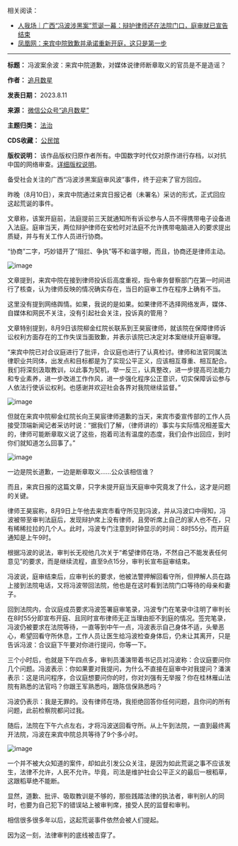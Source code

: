 相关阅读：


* [人我场｜广西“冯波涉黑案”荒诞一幕：辩护律师还在法院门口，庭审就已宣告结束](https://chinadigitaltimes.net/chinese/699129.html)
* [凤凰网：来宾中院致歉并承诺重新开庭，这只是第一步](https://news.ifeng.com›c›8SAAB07AL7l)
----------------------------------------------------------------




**标题：** 冯波案余波：来宾中院道歉，对媒体说律师断章取义的官员是不是造谣？  

**作者：** [追月数星](https://chinadigitaltimes.net/space/追月数星)  

**发表日期：** 2023.8.11  

**来源：** [微信公众号“追月数星”](https://web.archive.org/web/https://mp.weixin.qq.com/s/Cc8rTiBvswNIpjGLj0XVUA)  

**主题归类：** [法治](https://chinadigitaltimes.net/space/法治)  

**CDS收藏：** [公民馆](https://chinadigitaltimes.net/space/%E5%85%AC%E6%B0%91%E9%A6%86)  

**版权说明：** 该作品版权归原作者所有。中国数字时代仅对原作进行存档，以对抗中国的网络审查。[详细版权说明](https://chinadigitaltimes.net/chinese/copyright)。


备受社会关注的广西“冯波涉黑案庭审风波”事件，终于迎来了官方回应。


昨晚（8月10日），来宾中院通过来宾日报记者（未署名）采访的形式，正式回应这起荒诞的事件。


文章称，该案开庭前，法庭提前三天就通知所有诉讼参与人员不得携带电子设备进入法庭。庭审当天，两位辩护律师在安检时对法庭不允许携带电脑进入的要求提出质疑，并与有关工作人员进行协商。


“协商”二字，巧妙错开了“阻拦、争执”等不和谐字眼，而且，协商还是律师主动。


![image](https://chinadigitaltimes.net/chinese/files/2023/08/post-699288-64d6b4efbbfb6.)


文章提到，来宾中院在接到律师投诉后高度重视，指令审务督察部门在第一时间进行了核查，认为律师反映的情况确实存在，当日的庭审工作在程序上确有不当。


这里没有提到网络舆情。如果，我说的是如果。如果律师不选择网络发声，媒体、自媒体和网民不关注，没有引起社会关注，投诉真的管用？


文章特别提到，8月9日该院柳金红院长联系到王昊宸律师，就该院在保障律师诉讼权利方面存在的工作失误当面致歉，并表示该院已决定对本案继续开庭审理。


“来宾中院已对合议庭进行了批评，合议庭也进行了认真检讨。律师和法官同属法律职业共同体，出发点和目标都是为了实现公平正义，应该相互尊重、相互配合。我们将深刻汲取教训，以此事为契机，举一反三，认真整改，进一步提高司法能力和专业素养，进一步改进工作作风，进一步强化程序公正意识，切实保障诉讼参与人依法行使诉讼权利。也感谢并欢迎社会各界对我院继续监督。”


![image](https://chinadigitaltimes.net/chinese/files/2023/08/post-699288-64d6b4efcf8ef.)


但就在来宾中院柳金红院长向王昊宸律师道歉的当天，来宾市委宣传部的工作人员接受顶端新闻记者采访时说：“据我们了解，（律师讲的）事实与实际情况相差蛮大的，律师可能断章取义说了这些，抱着司法有温度的态度，我们会作出回应，到时你们就知道怎么回事了。”


![image](https://chinadigitaltimes.net/chinese/files/2023/08/post-699288-64d6b4efe4971.png)


一边是院长道歉，一边是断章取义……公众该相信谁？


而且，来宾日报的这篇文章，只字未提开庭当天庭审中究竟发了什么，这才是问题的关键。


律师王昊宸称，8月9日上午他去来宾市看守所见到冯波，并从冯波口中得知，冯波被带至审判法庭后，发现辩护席上没有律师，且旁听席上自己的家人也不在，只有稀稀拉拉的几个人。此时，冯波专门注意到时钟显示的时间：8时55分。而开庭通知是上午9时。


根据冯波的说法，审判长无视他几次关于“希望律师在场，不然自己不能发表任何意见”的要求，而是继续流程，直至9点15分，审判长宣布庭审结束。


冯波说，庭审结束后，应审判长的要求，他被法警押解回看守所，但押解人员在路上接到法院电话，又将冯波带回法院，他也是在这时看到法院门口等待的母亲和妻子。


回到法院内，合议庭成员要求冯波签署庭审笔录，冯波专门在笔录中注明了审判长在8时55分即宣布开庭、且同时宣布律师无正当理由拒不到庭的情况。签完笔录，冯波仍被要求在法院等待，一直等到中午一点，冯波表示自己身体不适，头晕恶心，希望回看守所休息，工作人员让医生给冯波检查身体后，仍未让其离开，只是告诉冯波：合议庭下午要对你进行提问，你等一下。


三个小时后，也就是下午四点多，审判员潘演带着书记员对冯波称：合议庭要问你几个问题。冯波表示：你如果要对我提问，为什么不直接在庭审中对我提问？潘演表示：这是讯问程序，合议庭想要问你的时，你对刘强有无举报？你在桂林雁山法院有熟悉的法官吗？你跟王军熟悉吗，跟陈信保熟悉吗？


冯波仍表示：我是无罪的。没有律师在场，我拒绝回答你任何问题，且你问的所有问题，此前检察院都问过我。


随后，法院在下午六点左右，才将冯波送回看守所。从上午到法院，一直到最终离开法院，冯波在来宾中院总共等待了9个多小时。


![image](https://chinadigitaltimes.net/chinese/files/2023/08/post-699288-64d6b4f007d17.)


一个并不被大众知道的案件，却如此引发公众关注，是因为如此荒诞之事不应该发生，法律不允许，人民不允许。毕竟，司法是维护社会公平正义的最后一根稻草，这跟稻草绝不能断。


显然，道歉、批评、吸取教训是不够的，那些践踏法律的执法者，审判别人的同时，也要为自己犯下的错误站上被审判席，接受人民的监督和审判。


相信很多很多年以后，这起荒诞事件依然会被人们提起。


因为这一刻，法律审判的底线被击穿了。

